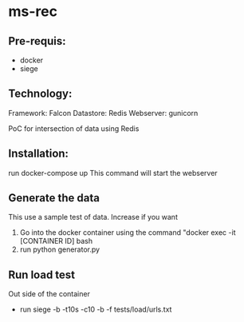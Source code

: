 # ms-rec

## Pre-requis:
- docker
- siege

## Technology:
Framework: Falcon
Datastore: Redis
Webserver: gunicorn

PoC for intersection of data using Redis

## Installation: 
run docker-compose up
This command will start the webserver

## Generate the data
This use a sample test of data. Increase if you want
1. Go into the docker container using the command "docker exec -it [CONTAINER ID] bash
2. run python generator.py

## Run load test
Out side of the container
- run siege -b -t10s -c10  -b -f tests/load/urls.txt 
